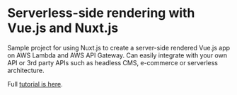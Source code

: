 # Serverless-side rendering with Vue.js and Nuxt.js

Sample project for using Nuxt.js to create a server-side rendered Vue.js app on AWS Lambda and AWS API Gateway. Can easily integrate with your own API or 3rd party APIs such as headless CMS, e-commerce or serverless architecture.

Full [tutorial is here](https://dev.to/adnanrahic/a-crash-course-on-serverless-side-rendering-with-vuejs-nuxtjs-and-aws-lambda-1nk4).